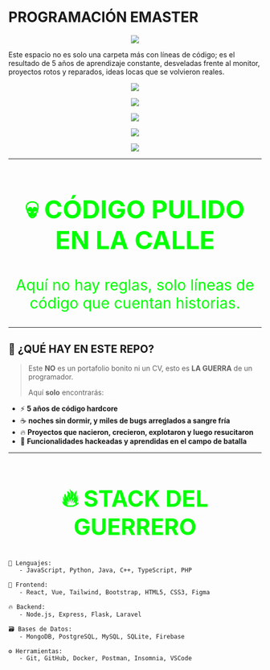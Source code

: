 # PROGRAMACIÓN EMASTER
<p align="center">
  <img src="https://readme-typing-svg.herokuapp.com?font=Fira+Code&size=25&pause=1000&color=00FFD1&center=true&vCenter=true&width=800&lines=🚧+++++++l+++++Repositorio+contiene+5+a%C3%B1os+de+aprendizaje+en+programacion;🔥+Errores,+éxitos+y+código+que+me+marcaron;👨‍💻+Aquí+se+rompe+y+se+reconstruye+con+prop%C3%B3sito" />
</p>


<!-- Arte ASCII personalizado -->
Este espacio no es solo una carpeta más con líneas de código; es el resultado de 5 años de aprendizaje constante, desveladas frente al monitor, proyectos rotos y reparados, ideas locas que se volvieron reales.
<!-- Encabezado con estilo -->
<p align="center">
  <img src="https://readme-typing-svg.herokuapp.com?font=Fira+Code&size=24&pause=1000&color=00F7FF&width=700&lines=💻+5+A%C3%91OS+DE+C%C3%93DIGO+REAL;🔥+MI+CAMINO+EN+LA+PROGRAMACI%C3%93N;🚀+APRENDIENDO+%2B+ROMPIENDO+%2B+AVANZANDO" />
</p>


<p align="center">
  <img src="https://readme-typing-svg.herokuapp.com?font=JetBrains+Mono&size=26&pause=1000&color=00FFB2&center=true&vCenter=true&width=800&lines=%F0%9F%94%AA+5+A%C3%91OS+DOMANDO+EL+C%C3%93DIGO;FULL+STACK+SIN+MIEDO+AL+BUG;ESTE+REPO+NO+ES+CURRICULUM...+ES+LEGADO" />
</p>




<!-- Encabezado brutal y animado -->

<p align="center">
  <img src="https://readme-typing-svg.herokuapp.com?font=Fira+Code&size=28&pause=1000&color=F70000&center=true&vCenter=true&width=900&lines=%F0%9F%94%A5+5+A%C3%91OS+DE+PURO+C%C3%93DIGO+SIN+FILTROS;FULLSTACK+HECHO+EN+LA+CALLE+Y+LA+PR%C3%81CTICA;NO+ES+UN+REPO...+ES+UNA+DECLARACI%C3%93N+DE+GUERRA" />
</p>


<!-- 🔥 CABECERA CON ANIMACIÓN EXTREMA 🔥 -->
<p align="center">
  <img src="https://readme-typing-svg.herokuapp.com?font=Fira+Code&size=28&pause=800&color=FF0000&background=00000000&center=true&vCenter=true&width=1000&lines=%F0%9F%9A%80+NO+ES+UN+PORTAFOLIO...+ES+UNA+ZONA+DE+GUERRA;😤+AQU%C3%8D+SE+FORMA+EL+C%C3%93DIGO+A+PUTAZOS;🔥+5+A%C3%91OS+DE+CAOS,+ERRORES,+Y+GLORIA;☕+NO+DORMIR+ES+NORMAL,+RENUNCIAR+NO;🐺+BIENVENIDO+A+MI+SELVA+DE+C%C3%93DIGO" />
</p>

<!-- 🎇 CABECERA IMPACTANTE EN VERDE HACKER 🎇 -->
<p align="center">
  <img src="https://readme-typing-svg.demolab.com?font=Fira+Code&size=35&duration=3500&pause=600&color=00FF00&center=true&vCenter=true&width=1000&lines=%F0%9F%A7%A0+5+A%C3%91OS+DE+PROGRAMACI%C3%93N+REAL+Y+SIN+FILTRAR;🔥+ESTO+NO+ES+UN+PORTAFOLIO,+ES+UN+MANUAL+DE+GUERRA;☠️+CODIGO+EN+LA+SANGRE,+ALCOHOL+Y+CAFE;💥+AQUI+SE+ROMPE+TODO,+SE+LEARN+TODO,+SE+MUERE+TODO" />
</p>

---

<h2 align="center" style="color:#00FF00; font-size:50px; font-weight: bold;">💀 CÓDIGO PULIDO EN LA CALLE</h2>

<p align="center" style="color:#00FF00; font-size:30px;">
  Aquí no hay reglas, solo líneas de código que cuentan historias.
</p>

---

## 🚨 ¿QUÉ HAY EN ESTE REPO?

> Este **NO** es un portafolio bonito ni un CV, esto es **LA GUERRA** de un programador.  
>  
> Aquí **solo** encontrarás:

- ⚡ **5 años de código hardcore**  
- ☕ **noches sin dormir, y miles de bugs arreglados a sangre fría**  
- 🔥 **Proyectos que nacieron, crecieron, explotaron y luego resucitaron**  
- 🤖 **Funcionalidades hackeadas y aprendidas en el campo de batalla**  

---

<h2 align="center" style="color:#00FF00; font-size:45px; font-weight: bold;">🔥 STACK DEL GUERRERO</h2>

```txt
💬 Lenguajes:
   - JavaScript, Python, Java, C++, TypeScript, PHP

🧱 Frontend:
   - React, Vue, Tailwind, Bootstrap, HTML5, CSS3, Figma

🔥 Backend:
   - Node.js, Express, Flask, Laravel

🗃️ Bases de Datos:
   - MongoDB, PostgreSQL, MySQL, SQLite, Firebase

⚙️ Herramientas:
   - Git, GitHub, Docker, Postman, Insomnia, VSCode
